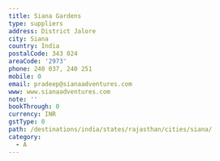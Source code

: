 ```yaml
---
title: Siana Gardens
type: suppliers
address: District Jalore
city: Siana
country: India
postalCode: 343 024
areaCode: '2973'
phone: 240 037, 240 251
mobile: 0
email: pradeep@sianaadventures.com
www: www.sianaadventures.com
note: ''
bookThrough: 0
currency: INR
gstType: 0
path: /destinations/india/states/rajasthan/cities/siana/
category:
  - A
---
```



